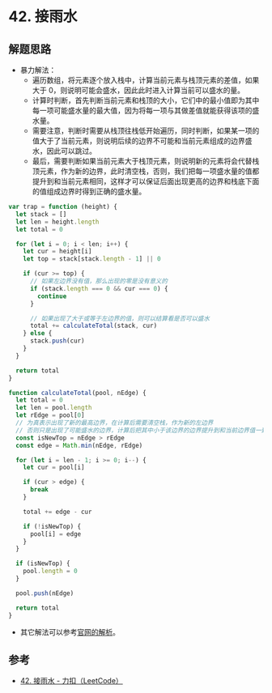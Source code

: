 # 42. 接雨水

## 解题思路

- 暴力解法：
  - 遍历数组，将元素逐个放入栈中，计算当前元素与栈顶元素的差值，如果大于 0，则说明可能会盛水，因此此时进入计算当前可以盛水的量。
  - 计算时判断，首先判断当前元素和栈顶的大小，它们中的最小值即为其中每一项可能盛水量的最大值，因为将每一项与其做差值就能获得该项的盛水量。
  - 需要注意，判断时需要从栈顶往栈低开始遍历，同时判断，如果某一项的值大于了当前元素，则说明后续的边界不可能和当前元素组成的边界盛水，因此可以跳过。
  - 最后，需要判断如果当前元素大于栈顶元素，则说明新的元素将会代替栈顶元素，作为新的边界，此时清空栈，否则，我们把每一项盛水量的值都提升到和当前元素相同，这样才可以保证后面出现更高的边界和栈底下面的值组成边界时得到正确的盛水量。

```js
var trap = function (height) {
  let stack = []
  let len = height.length
  let total = 0

  for (let i = 0; i < len; i++) {
    let cur = height[i]
    let top = stack[stack.length - 1] || 0

    if (cur >= top) {
      // 如果左边界没有值，那么出现的零是没有意义的
      if (stack.length === 0 && cur === 0) {
        continue
      }

      // 如果出现了大于或等于左边界的值，则可以结算看是否可以盛水
      total += calculateTotal(stack, cur)
    } else {
      stack.push(cur)
    }
  }

  return total
}

function calculateTotal(pool, nEdge) {
  let total = 0
  let len = pool.length
  let rEdge = pool[0]
  // 为真表示出现了新的最高边界，在计算后需要清空栈，作为新的左边界
  // 否则只是出现了可能盛水的边界，计算后把其中小于该边界的边界提升到和当前边界值一致
  const isNewTop = nEdge > rEdge
  const edge = Math.min(nEdge, rEdge)

  for (let i = len - 1; i >= 0; i--) {
    let cur = pool[i]

    if (cur > edge) {
      break
    }

    total += edge - cur

    if (!isNewTop) {
      pool[i] = edge
    }
  }

  if (isNewTop) {
    pool.length = 0
  }

  pool.push(nEdge)

  return total
}
```

- 其它解法可以参考[官网的解析](https://leetcode.cn/problems/trapping-rain-water/solutions/)。

## 参考

- [42. 接雨水 - 力扣（LeetCode）](https://leetcode.cn/problems/trapping-rain-water/description/)
